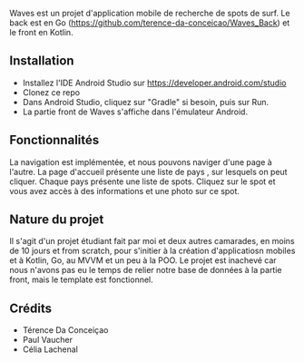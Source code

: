 Waves est un projet d'application mobile de recherche de spots de surf. Le back est en Go (https://github.com/terence-da-conceicao/Waves_Back) et le front en Kotlin.

## Installation
- Installez l'IDE Android Studio sur https://developer.android.com/studio
- Clonez ce repo
- Dans Android Studio, cliquez sur "Gradle" si besoin, puis sur Run.
- La partie front de Waves s'affiche dans l'émulateur Android.

## Fonctionnalités
La navigation est implémentée, et nous pouvons naviger d'une page à l'autre. La page d'accueil présente une liste de pays , sur lesquels on peut cliquer. Chaque pays présente une liste de spots. Cliquez sur le spot et vous avez accès à des informations et une photo sur ce spot.

## Nature du projet
Il s'agit d'un projet étudiant fait par moi et deux autres camarades, en moins de 10 jours et from scratch, pour s'initier à la création d'applicatiosn mobiles et à Kotlin, Go, au MVVM et un peu à la POO.
Le projet est inachevé car nous n'avons pas eu le temps de relier notre base de données à la partie front, mais le template est fonctionnel.


## Crédits
- Térence Da Conceiçao
- Paul Vaucher
- Célia Lachenal
